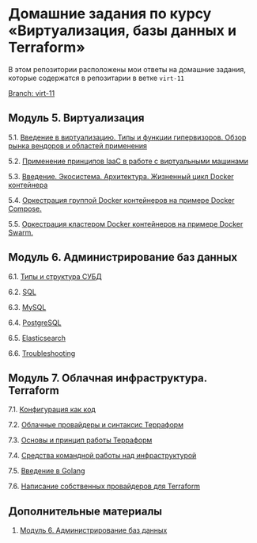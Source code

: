 # Домашние задания по курсу «Виртуализация, базы данных и Terraform»

В этом репозитории расположены мои ответы на домашние задания, которые содержатся в репозитарии в ветке `virt-11`

[Branch: virt-11](https://github.com/netology-code/virt-homeworks/tree/virt-11)

## Модуль 5. Виртуализация

5.1. [Введение в виртуализацию. Типы и функции гипервизоров. Обзор рынка вендоров и областей применения](05-virt-01-basics/README.md)

5.2. [Применение принципов IaaC в работе с виртуальными машинами](05-virt-02-iaac/README.md)

5.3. [Введение. Экосистема. Архитектура. Жизненный цикл Docker контейнера](05-virt-03-docker/README.md)

5.4. [Оркестрация группой Docker контейнеров на примере Docker Compose.](05-virt-04-docker-compose/README.md)

5.5. [ Оркестрация кластером Docker контейнеров на примере Docker Swarm.](05-virt-05-docker-swarm/README.md)

## Модуль 6. Администрирование баз данных

6.1. [Типы и структура СУБД](06-db-01-basics)

6.2. [SQL](06-db-02-sql)

6.3. [MySQL](06-db-03-mysql)

6.4. [PostgreSQL](06-db-04-postgresql)

6.5. [Elasticsearch](06-db-05-elasticsearch)

6.6. [Troubleshooting](06-db-06-troobleshooting)


## Модуль 7. Облачная инфраструктура. Terraform

7.1. [Конфигурация как код](07-terraform-01-intro)

7.2. [Облачные провайдеры и синтаксис Терраформ](07-terraform-02-syntax)

7.3. [Основы и принцип работы Терраформ](07-terraform-03-basic)

7.4. [Средства командной работы над инфраструктурой](07-terraform-04-teamwork)

7.5. [Введение в Golang](07-terraform-05-golang)

7.6. [Написание собственных провайдеров для Terraform](07-terraform-06-providers)

## Дополнительные материалы

1. [Модуль 6. Администрирование баз данных](https://github.com/netology-code/virt-homeworks/tree/master/additional)
